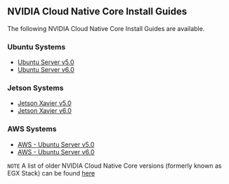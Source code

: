 ## NVIDIA Cloud Native Core Install Guides

The following NVIDIA Cloud Native Core Install Guides are available.
### Ubuntu Systems
- [Ubuntu Server v5.0](https://github.com/NVIDIA/cloud-native-core/blob/master/install-guides/Ubuntu_Server_v5.0.md)
- [Ubuntu Server v6.0](https://github.com/NVIDIA/cloud-native-core/blob/master/install-guides/Ubuntu_Server_v6.0.md)


### Jetson Systems
- [Jetson Xavier v5.0](https://github.com/NVIDIA/cloud-native-core/blob/master/install-guides/Jetson_Xavier_v5.0.md)
- [Jetson Xavier v6.0](https://github.com/NVIDIA/cloud-native-core/blob/master/install-guides/Jetson_Xavier_v6.0.md)


### AWS Systems
- [AWS - Ubuntu Server v5.0](https://github.com/NVIDIA/cloud-native-core/blob/master/install-guides/AWS_Ubuntu_Server_v5.0.md)
- [AWS - Ubuntu Server v6.0](https://github.com/NVIDIA/cloud-native-core/blob/master/install-guides/AWS_Ubuntu_Server_v6.0.md)

`NOTE`
A list of older NVIDIA Cloud Native Core versions (formerly known as EGX Stack) can be found [here](https://github.com/NVIDIA/cloud-native-core/blob/master/install-guides/older_versions/readme.md)
